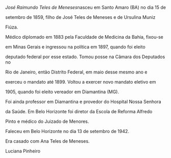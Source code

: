 

*José Raimundo Teles de Meneses*nasceu em Santo Amaro (BA) no dia 15 de

setembro de 1859, filho de José Teles de Meneses e de Ursulina Muniz

Fiúza.



Médico diplomado em 1883 pela Faculdade de Medicina da Bahia, fixou-se

em Minas Gerais e ingressou na política em 1897, quando foi eleito

deputado federal por esse estado. Tomou posse na Câmara dos Deputados no

Rio de Janeiro, então Distrito Federal, em maio desse mesmo ano e

exerceu o mandato até 1899. Voltou a exercer novo mandato eletivo em

1905, quando foi eleito vereador em Diamantina (MG).



Foi ainda professor em Diamantina e provedor do Hospital Nossa Senhora

da Saúde. Em Belo Horizonte foi diretor da Escola de Reforma Alfredo

Pinto e médico do Juizado de Menores.



Faleceu em Belo Horizonte no dia 13 de setembro de 1942.



Era casado com Ana Teles de Meneses.



Luciana Pinheiro




